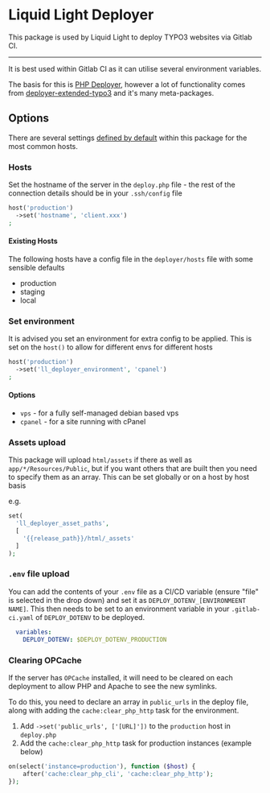 # Liquid Light Deployer

This package is used by Liquid Light to deploy TYPO3 websites via Gitlab CI.

---
It is best used within Gitlab CI as it can utilise several environment variables.

The basis for this is [PHP Deployer](https://deployer.org/), however a lot of functionality comes from [deployer-extended-typo3](https://github.com/sourcebroker/deployer-extended-typo3) and it's many meta-packages.

## Options

There are several settings [defined by default](./deployer/hosts) within this package for the most common hosts.

### Hosts

Set the hostname of the server in the `deploy.php` file - the rest of the connection details should be in your `.ssh/config` file

```php
host('production')
  ->set('hostname', 'client.xxx')
;
```

#### Existing Hosts

The following hosts have a config file in the `deployer/hosts` file with some sensible defaults

- production
- staging
- local

### Set environment

It is advised you set an environment for extra config to be applied. This is set on the `host()` to allow for different envs for different hosts

```php
host('production')
  ->set('ll_deployer_environment', 'cpanel')
;
```

#### Options

- `vps` - for a fully self-managed debian based vps
- `cpanel` - for a site running with cPanel

### Assets upload

This package will upload `html/assets` if there as well as `app/*/Resources/Public`, but if you want others that are built then you need to specify them as an array. This can be set globally or on a host by host basis

e.g.

```php
set(
  'll_deployer_asset_paths',
  [
    '{{release_path}}/html/_assets'
  ]
);
```

### `.env` file upload

You can add the contents of your `.env` file as a CI/CD variable (ensure "file" is selected in the drop down) and set it as `DEPLOY_DOTENV_[ENVIRONMEENT NAME]`. This then needs to be set to an environment variable in your `.gitlab-ci.yaml` of `DEPLOY_DOTENV` to be deployed.

```yaml
  variables:
    DEPLOY_DOTENV: $DEPLOY_DOTENV_PRODUCTION
```

### Clearing OPCache

If the server has `OPCache` installed, it will need to be cleared on each deployment to allow PHP and Apache to see the new symlinks.

To do this, you need to declare an array in `public_urls` in the deploy file, along with adding the `cache:clear_php_http` task for the environment.

1. Add `->set('public_urls', ['[URL]'])` to the `production` host in `deploy.php`
2. Add the `cache:clear_php_http` task for production instances (example below)

```php
on(select('instance=production'), function ($host) {
	after('cache:clear_php_cli', 'cache:clear_php_http');
});
```
